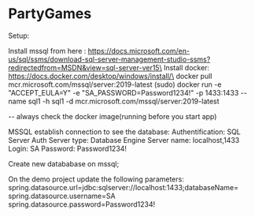 # PartyGames

Setup:

Install mssql from here : https://docs.microsoft.com/en-us/sql/ssms/download-sql-server-management-studio-ssms?redirectedfrom=MSDN&view=sql-server-ver15\
Install docker: https://docs.docker.com/desktop/windows/install/\ 
docker pull mcr.microsoft.com/mssql/server:2019-latest (sudo)
docker run -e "ACCEPT_EULA=Y" -e "SA_PASSWORD=Password1234!" -p 1433:1433 --name sql1 -h sql1 -d mcr.microsoft.com/mssql/server:2019-latest

-- always check the docker image(running before you start app)


MSSQL establish connection to see the database:
Authentification: SQL Server Auth
Server type: Database Engine
Server name: localhost,1433
Login: SA
Password: Password1234!

Create new datababase on mssql;

On the demo project update the following parameters:
spring.datasource.url=jdbc:sqlserver://localhost:1433;databaseName=<the db you created>
spring.datasource.username=SA
spring.datasource.password=Password1234!


